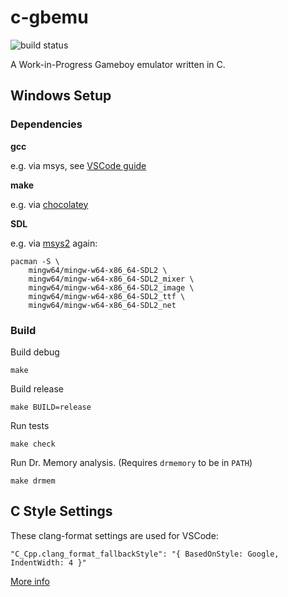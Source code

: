 # c-gbemu

![build status](https://github.com/krscott/c-gbemu/actions/workflows/c.yml/badge.svg)

A Work-in-Progress Gameboy emulator written in C.

## Windows Setup

### Dependencies

**gcc**

e.g. via msys, see [VSCode guide](https://code.visualstudio.com/docs/cpp/config-mingw)

**make**

e.g. via [chocolatey](https://community.chocolatey.org/packages/make)

**SDL**

e.g. via [msys2](https://www.msys2.org/) again:
```
pacman -S \
    mingw64/mingw-w64-x86_64-SDL2 \
    mingw64/mingw-w64-x86_64-SDL2_mixer \
    mingw64/mingw-w64-x86_64-SDL2_image \
    mingw64/mingw-w64-x86_64-SDL2_ttf \
    mingw64/mingw-w64-x86_64-SDL2_net
```

### Build

Build debug
```
make
```

Build release
```
make BUILD=release
```

Run tests
```
make check
```

Run Dr. Memory analysis. (Requires `drmemory` to be in `PATH`)
```
make drmem
```

## C Style Settings

These clang-format settings are used for VSCode:
```
"C_Cpp.clang_format_fallbackStyle": "{ BasedOnStyle: Google, IndentWidth: 4 }"
```
[More info](https://clang.llvm.org/docs/ClangFormatStyleOptions.html)